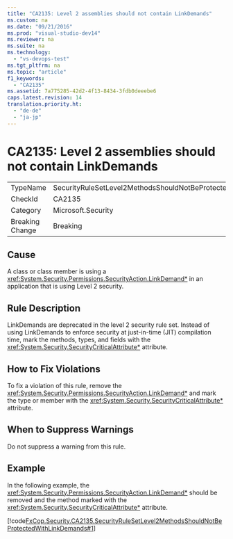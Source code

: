 ```yaml
---
title: "CA2135: Level 2 assemblies should not contain LinkDemands"
ms.custom: na
ms.date: "09/21/2016"
ms.prod: "visual-studio-dev14"
ms.reviewer: na
ms.suite: na
ms.technology: 
  - "vs-devops-test"
ms.tgt_pltfrm: na
ms.topic: "article"
f1_keywords: 
  - "CA2135"
ms.assetid: 7a775285-42d2-4f13-8434-3fdb0deeebe6
caps.latest.revision: 14
translation.priority.ht: 
  - "de-de"
  - "ja-jp"
---
```

# CA2135: Level 2 assemblies should not contain LinkDemands
|||  
|-|-|  
|TypeName|SecurityRuleSetLevel2MethodsShouldNotBeProtectedWithLinkDemands|  
|CheckId|CA2135|  
|Category|Microsoft.Security|  
|Breaking Change|Breaking|  
  
## Cause  
 A class or class member is using a <xref:System.Security.Permissions.SecurityAction.LinkDemand*> in an application that is using Level 2 security.  
  
## Rule Description  
 LinkDemands are deprecated in the level 2 security rule set. Instead of using LinkDemands to enforce security at just-in-time (JIT) compilation time, mark the methods, types, and fields with the <xref:System.Security.SecurityCriticalAttribute*> attribute.  
  
## How to Fix Violations  
 To fix a violation of this rule, remove the <xref:System.Security.Permissions.SecurityAction.LinkDemand*> and mark the type or member with the <xref:System.Security.SecurityCriticalAttribute*> attribute.  
  
## When to Suppress Warnings  
 Do not suppress a warning from this rule.  
  
## Example  
 In the following example, the <xref:System.Security.Permissions.SecurityAction.LinkDemand*> should be removed and the method marked with the <xref:System.Security.SecurityCriticalAttribute*> attribute.  
  
 [!code[FxCop.Security.CA2135.SecurityRuleSetLevel2MethodsShouldNotBeProtectedWithLinkDemands#1](../vs140/codesnippet/CSharp/ca2135--level-2-assemblies-should-not-contain-linkdemands_1.cs)]